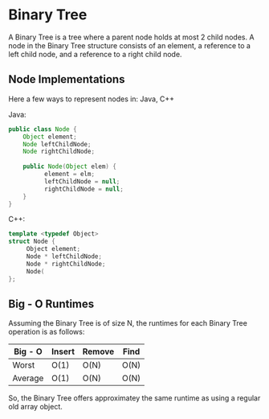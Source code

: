 # Binary Tree #
A Binary Tree is a tree where a parent node holds at most 2 child nodes. A node in the Binary Tree structure consists of an element, a reference to a left child node, and a reference to a right child node. 

## Node Implementations ## 

Here a few ways to represent nodes in: Java, C++

Java: 
```Java 
public class Node {
    Object element; 
    Node leftChildNode; 
    Node rightChildNode; 
    
    public Node(Object elem) { 
          element = elm; 
          leftChildNode = null; 
          rightChildNode = null; 
    } 
} 
```
C++: 
```C++
template <typedef Object> 
struct Node {
     Object element; 
     Node * leftChildNode; 
     Node * rightChildNode; 
     Node(
}; 
```

## Big - O Runtimes ## 
Assuming the Binary Tree is of size N, the runtimes for each Binary Tree operation is as
follows: 

|Big - O  | Insert    | Remove | Find | 
|---------| --------  | ------ | -----|
| Worst   |  O(1)     |  O(N)  | O(N) |
| Average |  O(1)     |  O(N)  | O(N) | 

So, the Binary Tree offers approximatey the same runtime as using a regular old array object. 
